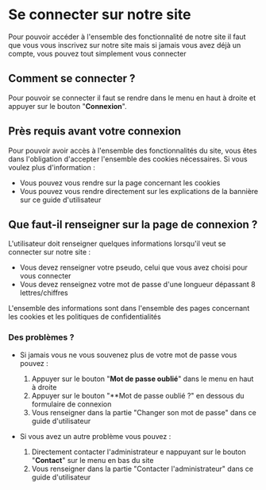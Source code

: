 # Se connecter sur notre site

Pour pouvoir accéder à l'ensemble des fonctionnalité de notre site il faut que vous vous inscrivez sur notre site mais si jamais vous avez déjà un compte, vous pouvez tout simplement vous connecter

## Comment se connecter ?

Pour pouvoir se connecter il faut se rendre dans le menu en haut à droite et appuyer sur le bouton "**Connexion**". 

## Près requis avant votre connexion

Pour pouvoir avoir accès à l'ensemble des fonctionnalités du site, vous êtes dans l'obligation d'accepter l'ensemble des cookies nécessaires.
Si vous voulez plus d'information :
- Vous pouvez vous rendre sur la page concernant les cookies
- Vous pouvez vous rendre directement sur les explications de la bannière sur ce guide d'utilisateur

## Que faut-il renseigner sur la page de connexion ?

L'utilisateur doit renseigner quelques informations lorsqu'il veut se connecter sur notre site :
- Vous devez renseigner votre pseudo, celui que vous avez choisi pour vous connecter
- Vous devez renseignez votre mot de passe d'une longueur dépassant 8 lettres/chiffres

L'ensemble des informations sont dans l'ensemble des pages concernant les cookies et les politiques de confidentialités

### Des problèmes ?
- Si jamais vous ne vous souvenez plus de votre mot de passe vous pouvez : 
    1. Appuyer sur le bouton "**Mot de passe oublié**" dans le menu en haut à droite
    2. Appuyer sur le bouton "**Mot de passe oublié ?" en dessous du formulaire de connexion
    3. Vous renseigner dans la partie "Changer son mot de passe" dans ce guide d'utilisateur

- Si vous avez un autre problème vous pouvez : 
    1. Directement contacter l'administrateur e nappuyant sur le bouton "**Contact**" sur le menu en bas du site
    2. Vous renseigner dans la partie "Contacter l'administrateur" dans ce guide d'utilisateur

